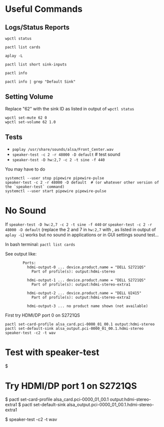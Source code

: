 # Useful Commands

## Logs/Status Reports

`wpctl status`

`pactl list cards`

`aplay -L`

`pactl list short sink-inputs`

`pactl info`

`pactl info | grep "Default Sink"`

## Setting Volume

Replace "62" with the sink ID as listed in output of `wpctl status`
```
wpctl set-mute 62 0
wpctl set-volume 62 1.0
```

## Tests

* `paplay /usr/share/sounds/alsa/Front_Center.wav` 
* `speaker-test -c 2 -r 48000 -D default`  # test sound
* `speaker-test -D hw:2,7 -c 2 -t sine -f 440`

You may have to do 
```
systemctl --user stop pipewire pipewire-pulse
speaker-test -c 2 -r 48000 -D default  # (or whatever other version of the `speaker-test` command)
systemctl --user start pipewire pipewire-pulse
```


# No Sound

If `speaker-test -D hw:2,7 -c 2 -t sine -f 440` or `speaker-test -c 2 -r 48000 -D default` (replace the 2 and 7 in `hw:2,7` with <card>,<device> as listed in output of `aplay -L`) works but no sound in applications or in GUI settings sound test...

In bash terminal: 
`pactl list cards`

See output like: 

			Ports:
			  hdmi-output-0 ... device.product.name = "DELL S2721QS"
			    Part of profile(s): output:hdmi-stereo

			  hdmi-output-1 ... device.product.name = "DELL S2721QS"
			    Part of profile(s): output:hdmi-stereo-extra1

			  hdmi-output-2 ... device.product.name = "DELL U2415"
			    Part of profile(s): output:hdmi-stereo-extra2

			  hdmi-output-3 ... no product name shown (not available)
			  
First try HDMI/DP port 0 on S2721QS
```
pactl set-card-profile alsa_card.pci-0000_01_00.1 output:hdmi-stereo
pactl set-default-sink alsa_output.pci-0000_01_00.1.hdmi-stereo
speaker-test -c2 -t wav

```

# Test with speaker-test
$ 

# Try HDMI/DP port 1 on S2721QS
$ pactl set-card-profile alsa_card.pci-0000_01_00.1 output:hdmi-stereo-extra1
$ pactl set-default-sink alsa_output.pci-0000_01_00.1.hdmi-stereo-extra1

$ speaker-test -c2 -t wav
